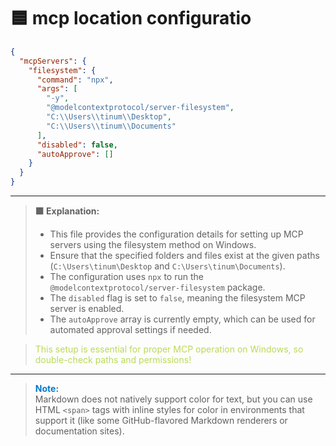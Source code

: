 # 🟦 mcp location configuratio

```json
{
  "mcpServers": {
    "filesystem": {
      "command": "npx",
      "args": [
        "-y",
        "@modelcontextprotocol/server-filesystem",
        "C:\\Users\\tinum\\Desktop",
        "C:\\Users\\tinum\\Documents"
      ],
      "disabled": false,
      "autoApprove": []
    }
  }
}
```

---

> **🟩 Explanation:**
>
> - This file provides the configuration details for setting up MCP servers using the filesystem method on Windows.
> - Ensure that the specified folders and files exist at the given paths (`C:\Users\tinum\Desktop` and `C:\Users\tinum\Documents`).
> - The configuration uses `npx` to run the `@modelcontextprotocol/server-filesystem` package.
> - The `disabled` flag is set to `false`, meaning the filesystem MCP server is enabled.
> - The `autoApprove` array is currently empty, which can be used for automated approval settings if needed.

> <span style="color:#BADA55;">This setup is essential for proper MCP operation on Windows, so double-check paths and permissions!</span>

---

> <span style="color:#007acc;">**Note:**</span>  
> Markdown does not natively support color for text, but you can use HTML `<span>` tags with inline styles for color in environments that support it (like some GitHub-flavored Markdown renderers or documentation sites).
